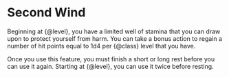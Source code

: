 # Second Wind
Beginning at {@level}, you have a limited well of stamina that you can draw upon to protect yourself from harm.
You can take a bonus action to regain a number of hit points equal to 1d4 per {@class} level that you have.

Once you use this feature, you must finish a short or long rest before you can use it again.
Starting at {@level}, you can use it twice before resting.

